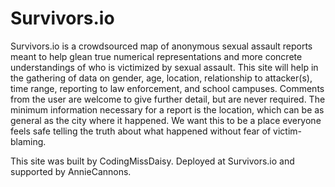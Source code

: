 # Survivors.io
Survivors.io is a crowdsourced map of anonymous sexual assault reports meant to help glean true numerical representations and more concrete understandings of who is victimized by sexual assault. This site will help in the gathering of data on gender, age, location, relationship to attacker(s), time range, reporting to law enforcement, and school campuses. Comments from the user are welcome to give further detail, but are never required. The minimum information necessary for a report is the location, which can be as general as the city where it happened. We want this to be a place everyone feels safe telling the truth about what happened without fear of victim-blaming.

This site was built by CodingMissDaisy. Deployed at Survivors.io and supported by AnnieCannons.
